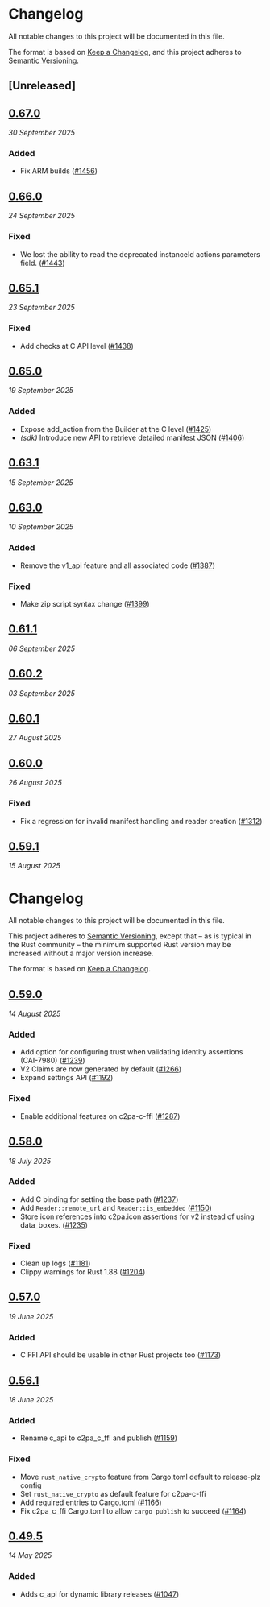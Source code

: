 # Changelog

All notable changes to this project will be documented in this file.

The format is based on [Keep a Changelog](https://keepachangelog.com/en/1.0.0/),
and this project adheres to [Semantic Versioning](https://semver.org/spec/v2.0.0.html).

## [Unreleased]

## [0.67.0](https://github.com/contentauth/c2pa-rs/compare/c2pa-c-ffi-v0.66.0...c2pa-c-ffi-v0.67.0)
_30 September 2025_

### Added

* Fix ARM builds ([#1456](https://github.com/contentauth/c2pa-rs/pull/1456))

## [0.66.0](https://github.com/contentauth/c2pa-rs/compare/c2pa-c-ffi-v0.65.1...c2pa-c-ffi-v0.66.0)
_24 September 2025_

### Fixed

* We lost the ability to read the deprecated instanceId actions parameters field. ([#1443](https://github.com/contentauth/c2pa-rs/pull/1443))

## [0.65.1](https://github.com/contentauth/c2pa-rs/compare/c2pa-c-ffi-v0.65.0...c2pa-c-ffi-v0.65.1)
_23 September 2025_

### Fixed

* Add checks at C API level ([#1438](https://github.com/contentauth/c2pa-rs/pull/1438))

## [0.65.0](https://github.com/contentauth/c2pa-rs/compare/c2pa-c-ffi-v0.64.0...c2pa-c-ffi-v0.65.0)
_19 September 2025_

### Added

* Expose add_action from the Builder at the C level ([#1425](https://github.com/contentauth/c2pa-rs/pull/1425))
* *(sdk)* Introduce new API to retrieve detailed manifest JSON ([#1406](https://github.com/contentauth/c2pa-rs/pull/1406))

## [0.63.1](https://github.com/contentauth/c2pa-rs/compare/c2pa-c-ffi-v0.63.0...c2pa-c-ffi-v0.63.1)
_15 September 2025_

## [0.63.0](https://github.com/contentauth/c2pa-rs/compare/c2pa-c-ffi-v0.62.0...c2pa-c-ffi-v0.63.0)
_10 September 2025_

### Added

* Remove the v1_api feature and all associated code ([#1387](https://github.com/contentauth/c2pa-rs/pull/1387))

### Fixed

* Make zip script syntax change ([#1399](https://github.com/contentauth/c2pa-rs/pull/1399))

## [0.61.1](https://github.com/contentauth/c2pa-rs/compare/c2pa-c-ffi-v0.61.0...c2pa-c-ffi-v0.61.1)
_06 September 2025_

## [0.60.2](https://github.com/contentauth/c2pa-rs/compare/c2pa-c-ffi-v0.60.1...c2pa-c-ffi-v0.60.2)
_03 September 2025_

## [0.60.1](https://github.com/contentauth/c2pa-rs/compare/c2pa-c-ffi-v0.60.0...c2pa-c-ffi-v0.60.1)
_27 August 2025_

## [0.60.0](https://github.com/contentauth/c2pa-rs/compare/c2pa-c-ffi-v0.59.1...c2pa-c-ffi-v0.60.0)
_26 August 2025_

### Fixed

* Fix a regression for invalid manifest handling and reader creation ([#1312](https://github.com/contentauth/c2pa-rs/pull/1312))

## [0.59.1](https://github.com/contentauth/c2pa-rs/compare/c2pa-c-ffi-v0.59.0...c2pa-c-ffi-v0.59.1)
_15 August 2025_
# Changelog

All notable changes to this project will be documented in this file.

This project adheres to [Semantic Versioning](https://semver.org/spec/v2.0.0.html), except that – as is typical in the Rust community – the minimum supported Rust version may be increased without a major version increase.

The format is based on [Keep a Changelog](https://keepachangelog.com/en/1.0.0/).

## [0.59.0](https://github.com/contentauth/c2pa-rs/compare/c2pa-c-ffi-v0.58.0...c2pa-c-ffi-v0.59.0)
_14 August 2025_

### Added

* Add option for configuring trust when validating identity assertions (CAI-7980) ([#1239](https://github.com/contentauth/c2pa-rs/pull/1239))
* V2 Claims are now generated by default ([#1266](https://github.com/contentauth/c2pa-rs/pull/1266))
* Expand settings API ([#1192](https://github.com/contentauth/c2pa-rs/pull/1192))

### Fixed

* Enable additional features on c2pa-c-ffi ([#1287](https://github.com/contentauth/c2pa-rs/pull/1287))

## [0.58.0](https://github.com/contentauth/c2pa-rs/compare/c2pa-c-ffi-v0.57.0...c2pa-c-ffi-v0.58.0)
_18 July 2025_

### Added

* Add C binding for setting the base path ([#1237](https://github.com/contentauth/c2pa-rs/pull/1237))
* Add `Reader::remote_url` and `Reader::is_embedded` ([#1150](https://github.com/contentauth/c2pa-rs/pull/1150))
* Store icon references into c2pa.icon assertions for v2 instead of using data_boxes. ([#1235](https://github.com/contentauth/c2pa-rs/pull/1235))

### Fixed

* Clean up logs ([#1181](https://github.com/contentauth/c2pa-rs/pull/1181))
* Clippy warnings for Rust 1.88 ([#1204](https://github.com/contentauth/c2pa-rs/pull/1204))

## [0.57.0](https://github.com/contentauth/c2pa-rs/compare/c2pa-c-ffi-v0.56.2...c2pa-c-ffi-v0.57.0)
_19 June 2025_

### Added

* C FFI API should be usable in other Rust projects too ([#1173](https://github.com/contentauth/c2pa-rs/pull/1173))

## [0.56.1](https://github.com/contentauth/c2pa-rs/releases/tag/c2pa-c-ffi-v0.56.1)
_18 June 2025_

### Added

* Rename c_api to c2pa_c_ffi and publish ([#1159](https://github.com/contentauth/c2pa-rs/pull/1159))

### Fixed

* Move `rust_native_crypto` feature from Cargo.toml default to release-plz config
* Set `rust_native_crypto` as default feature for c2pa-c-ffi
* Add required entries to Cargo.toml ([#1166](https://github.com/contentauth/c2pa-rs/pull/1166))
* Fix c2pa_c_ffi Cargo.toml to allow `cargo publish` to succeed ([#1164](https://github.com/contentauth/c2pa-rs/pull/1164))

## [0.49.5](https://github.com/contentauth/c2pa-rs/releases/tag/c2pa-c-v0.49.5)
_14 May 2025_

### Added

* Adds c_api for dynamic library releases ([#1047](https://github.com/contentauth/c2pa-rs/pull/1047))
